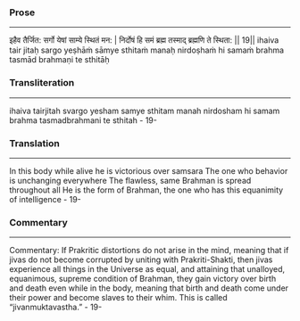 ### Prose 
 --- 
इहैव तैर्जित: सर्गो येषां साम्ये स्थितं मन: |
निर्दोषं हि समं ब्रह्म तस्माद् ब्रह्मणि ते स्थिता: || 19||
ihaiva tair jitaḥ sargo yeṣhāṁ sāmye sthitaṁ manaḥ
nirdoṣhaṁ hi samaṁ brahma tasmād brahmaṇi te sthitāḥ

### Transliteration 
 --- 
ihaiva tairjitah svargo yesham samye sthitam manah nirdosham hi samam brahma tasmadbrahmani te sthitah - 19-

### Translation 
 --- 
In this body while alive he is victorious over samsara The one who behavior is unchanging everywhere The flawless, same Brahman is spread throughout all He is the form of Brahman, the one who has this equanimity of intelligence - 19-

### Commentary 
 --- 
Commentary: If Prakritic distortions do not arise in the mind, meaning that if jivas do not become corrupted by uniting with Prakriti-Shakti, then jivas experience all things in the Universe as equal, and attaining that unalloyed, equanimous, supreme condition of Brahman, they gain victory over birth and death even while in the body, meaning that birth and death come under their power and become slaves to their whim. This is called “jivanmuktavastha.” - 19-